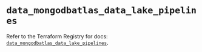 # `data_mongodbatlas_data_lake_pipelines`

Refer to the Terraform Registry for docs: [`data_mongodbatlas_data_lake_pipelines`](https://registry.terraform.io/providers/mongodb/mongodbatlas/1.28.0/docs/data-sources/data_lake_pipelines).
